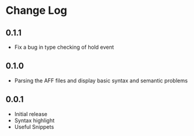 # Change Log

## 0.1.1

- Fix a bug in type checking of hold event

## 0.1.0

- Parsing the AFF files and display basic syntax and semantic problems

## 0.0.1

- Initial release
- Syntax highlight
- Useful Snippets